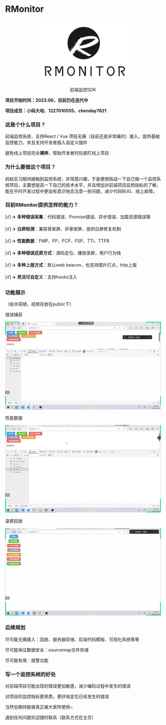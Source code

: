 <!--
 * @Descripttion: 
 * @version: 
 * @Author: ZhengXiaoRui
 * @email: zheng20010712@163.com
 * @Date: 2023-07-29 16:09:19
 * @LastEditors: ZhengXiaoRui
 * @LastEditTime: 2023-07-30 18:15:53
-->

# RMonitor

<div align="center">
    <img src="./public/logo.png" alt="rmonitor-logo" height="">
    <p>前端监控SDK</p>
</div>

**项目开始时间：2023.06，目前仍在迭代中**

**项目成员：小码大哈、1227010555、chenday7621**

### 这是个什么项目？

前端监控系统，支持React / Vue 项目无痛（目前还是非常痛的）接入，提供基础监控能力，并且支持开发者插入自定义插件

避免线上项目完全**裸奔**，帮助开发者时刻紧盯线上项目

### 为什么要做这个项目？

蚂蚁实习期间接触到监控系统，非常感兴趣，于是便想挑战一下自己做一个监控系统项目，主要想提高一下自己的技术水平，并且增加对前端项目监控指标的了解，能在平时开发过程中更加有意识地去注意一些问题，减少代码BUG、线上故障。

### 目前RMonitor提供怎样的能力？

[√] ✈️ **多种错误采集**：代码错误、Promise错误、异步错误、加载资源错误等

[√] ✈️ **白屏检测**：兼容骨架屏、非骨架屏，提供白屏修复机制

[√] ✈️ **性能数据**：FMP、FP、FCP、FSP、TTI、TTFB

[√] ✈️ **多种错误还原方式**：源码定位、播放录屏，用户行为栈

[√] ✈️ **多种上报方式**：默认web beacon，也支持图片打点，http上报

[√] ✈️ **灵活可自定义**：支持hooks注入

### 功能展示

（些许简陋，视频存放在public下）

错误捕获

![error-catch.gif](public/errorCatch.gif)

性能数据

![performance.gif](public/performance.gif)

录屏回放

![error-replay.gif](public/errorReplay.gif)

### 后续规划

尽可能无痛接入：回放、服务器存储、后端代码模板、可视化系统等等

尽可能保证数据安全：sourcemap文件存储

尽可能有用：报警功能

### 写一个监控系统的好处

对前端项目可能出现的错误更加敏感，减少编码过程中发生的错误

对项目的监控指标更熟悉，更好地定位已经发生的错误

当然也期待能够真正被大家所使用~

遇到任何问题欢迎随时联系（联系方式在主页）
